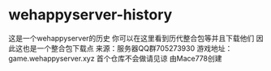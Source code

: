 # wehappyserver-history
这是一个wehappyserver的历史
你可以在这里看到历代整合包等并且下载他们
因此这也是一个整合包下载点
来源：服务器QQ群705273930
游戏地址：game.wehappyserver.xyz
首个仓库不会做请见谅
由Mace778创建
